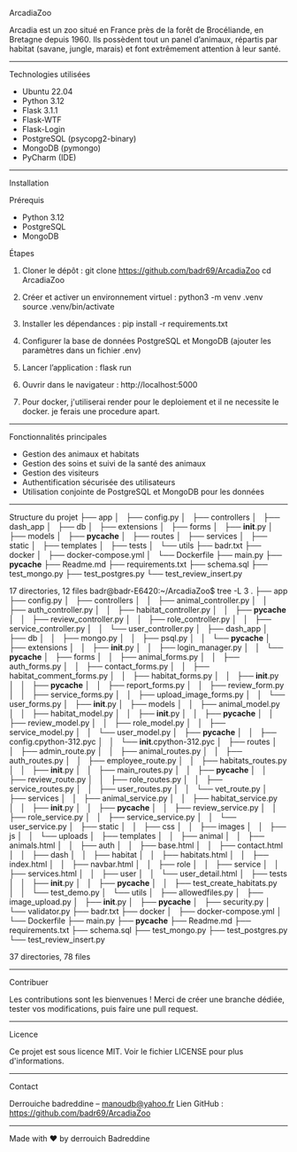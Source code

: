 ArcadiaZoo

Arcadia est un zoo situé en France près de la forêt de Brocéliande, en Bretagne depuis 1960.
Ils possèdent tout un panel d’animaux, répartis par habitat (savane, jungle, marais) et font extrêmement attention à leur santé.

---

Technologies utilisées

- Ubuntu 22.04
- Python 3.12
- Flask 3.1.1
- Flask-WTF
- Flask-Login
- PostgreSQL (psycopg2-binary)
- MongoDB (pymongo)
- PyCharm (IDE)

---

Installation

Prérequis

- Python 3.12
- PostgreSQL
- MongoDB

Étapes

1. Cloner le dépôt :
   git clone https://github.com/badr69/ArcadiaZoo
   cd ArcadiaZoo

2. Créer et activer un environnement virtuel :
   python3 -m venv .venv
   source .venv/bin/activate

3. Installer les dépendances :
   pip install -r requirements.txt

4. Configurer la base de données PostgreSQL et MongoDB (ajouter les paramètres dans un fichier .env)

5. Lancer l’application :
   flask run

6. Ouvrir dans le navigateur :
   http://localhost:5000

7. Pour docker, j'utiliserai render pour le deploiement et il ne necessite le docker.
je ferais une procedure apart.

---

Fonctionnalités principales

- Gestion des animaux et habitats
- Gestion des soins et suivi de la santé des animaux
- Gestion des visiteurs
- Authentification sécurisée des utilisateurs
- Utilisation conjointe de PostgreSQL et MongoDB pour les données

---

Structure du projet
├── app
│   ├── config.py
│   ├── controllers
│   ├── dash_app
│   ├── db
│   ├── extensions
│   ├── forms
│   ├── __init__.py
│   ├── models
│   ├── __pycache__
│   ├── routes
│   ├── services
│   ├── static
│   ├── templates
│   ├── tests
│   └── utils
├── badr.txt
├── docker
│   ├── docker-compose.yml
│   └── Dockerfile
├── main.py
├── __pycache__
├── Readme.md
├── requirements.txt
├── schema.sql
├── test_mongo.py
├── test_postgres.py
└── test_review_insert.py

17 directories, 12 files
badr@badr-E6420:~/ArcadiaZoo$ tree -L 3
.
├── app
├── config.py
│   ├── controllers
│   │   ├── animal_controller.py
│   │   ├── auth_controller.py
│   │   ├── habitat_controller.py
│   │   ├── __pycache__
│   │   ├── review_controller.py
│   │   ├── role_controller.py
│   │   ├── service_controller.py
│   │   └── user_controller.py
│   ├── dash_app
│   ├── db
│   │   ├── mongo.py
│   │   ├── psql.py
│   │   └── __pycache__
│   ├── extensions
│   │   ├── __init__.py
│   │   ├── login_manager.py
│   │   └── __pycache__
│   ├── forms
│   │   ├── animal_forms.py
│   │   ├── auth_forms.py
│   │   ├── contact_forms.py
│   │   ├── habitat_comment_forms.py
│   │   ├── habitat_forms.py
│   │   ├── __init__.py
│   │   ├── __pycache__
│   │   ├── report_forms.py
│   │   ├── review_form.py
│   │   ├── service_forms.py
│   │   ├── upload_image_forms.py
│   │   └── user_forms.py
│   ├── __init__.py
│   ├── models
│   │   ├── animal_model.py
│   │   ├── habitat_model.py
│   │   ├── __init__.py
│   │   ├── __pycache__
│   │   ├── review_model.py
│   │   ├── role_model.py
│   │   ├── service_model.py
│   │   └── user_model.py
│   ├── __pycache__
│   │   ├── config.cpython-312.pyc
│   │   └── __init__.cpython-312.pyc
│   ├── routes
│   │   ├── admin_route.py
│   │   ├── animal_routes.py
│   │   ├── auth_routes.py
│   │   ├── employee_route.py
│   │   ├── habitats_routes.py
│   │   ├── __init__.py
│   │   ├── main_routes.py
│   │   ├── __pycache__
│   │   ├── review_route.py
│   │   ├── role_routes.py
│   │   ├── service_routes.py
│   │   ├── user_routes.py
│   │   └── vet_route.py
│   ├── services
│   │   ├── animal_service.py
│   │   ├── habitat_service.py
│   │   ├── __init__.py
│   │   ├── __pycache__
│   │   ├── review_service.py
│   │   ├── role_service.py
│   │   ├── service_service.py
│   │   └── user_service.py
│   ├── static
│   │   ├── css
│   │   ├── images
│   │   ├── js
│   │   └── uploads
│   ├── templates
│   │   ├── animal
│   │   ├── animals.html
│   │   ├── auth
│   │   ├── base.html
│   │   ├── contact.html
│   │   ├── dash
│   │   ├── habitat
│   │   ├── habitats.html
│   │   ├── index.html
│   │   ├── navbar.html
│   │   ├── role
│   │   ├── service
│   │   ├── services.html
│   │   ├── user
│   │   └── user_detail.html
│   ├── tests
│   │   ├── __init__.py
│   │   ├── __pycache__
│   │   ├── test_create_habitats.py
│   │   └── test_demo.py
│   └── utils
│       ├── allowedfiles.py
│       ├── image_upload.py
│       ├── __init__.py
│       ├── __pycache__
│       ├── security.py
│       └── validator.py
├── badr.txt
├── docker
│   ├── docker-compose.yml
│   └── Dockerfile
├── main.py
├── __pycache__
├── Readme.md
├── requirements.txt
├── schema.sql
├── test_mongo.py
├── test_postgres.py
└── test_review_insert.py

37 directories, 78 files

---

Contribuer

Les contributions sont les bienvenues !
Merci de créer une branche dédiée, tester vos modifications, puis faire une pull request.

---

Licence

Ce projet est sous licence MIT. Voir le fichier LICENSE pour plus d'informations.

---

Contact

Derrouiche badreddine – manoudb@yahoo.fr
Lien GitHub : https://github.com/badr69/ArcadiaZoo

---

Made with ❤️ by derrouich Badreddine

